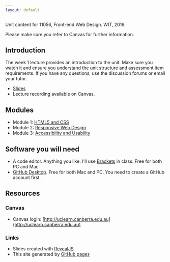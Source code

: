 ```yaml
---
layout: default
---
```


Unit content for 11056, Front-end Web Design. WIT, 2019.

Please make sure you refer to Canvas for further information.


## Introduction

The week 1 lecture provides an introduction to the unit. Make sure you watch it and ensure you understand the unit structure and assessment item requirements. If you have any questions, use the discussion forums or email your tutor. 

*   [Slides](introduction/1.slides.html)
*   Lecture recording available on Canvas.

## Modules
- Module 1: [HTML5 and CSS](module-1/)
- Module 2: [Responsive Web Design](module-2/)
- Module 3: [Accessibility and Usability](module-3/)

## Software you will need

-   A code editor. Anything you like. I'll use [Brackets](http://brackets.io) in class. Free for both PC and Mac
-   [GitHub Desktop](https://desktop.github.com). Free for both Mac and PC. You need to create a GitHub account first. 

## Resources

### Canvas
-   Canvas login: [http://uclearn.canberra.edu.au](http://uclearn.canberra.edu.au)

### Links
-   Slides created with [RevealJS](https://github.com/hakimel/reveal.js)
-   This site generated by [GitHub pages](https://pages.github.com)